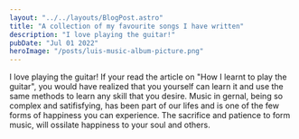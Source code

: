 ```yaml
---
layout: "../../layouts/BlogPost.astro"
title: "A collection of my favourite songs I have written"
description: "I love playing the guitar!"
pubDate: "Jul 01 2022"
heroImage: "/posts/luis-music-album-picture.png"
---
```


I love playing the guitar! If your read the article on "How I learnt to play the guitar", you would have realized that you yourself can learn it and use the same methods to learn any skill that you desire. Music in gernal, being so complex and satifisfying, has been part of our lifes and is one of the few forms of happiness you can experience. The sacrifice and patience to form music, will ossilate happiness to your soul and others.